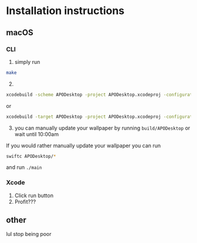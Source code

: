 # Installation instructions

## macOS

### CLI

1. simply run
```sh
make
```
2.
```sh
xcodebuild -scheme APODesktop -project APODesktop.xcodeproj -configuration Release CONFIGURATION_BUILD_DIR=./build
```
or
```sh
xcodebuild -target APODesktop -project APODesktop.xcodeproj -configuration Release CONFIGURATION_BUILD_DIR=./build
```
3. you can manually update your wallpaper by running `build/APODesktop` or wait until 10:00am

If you would rather manually update your wallpaper you can run
```sh
swiftc APODesktop/*
```
and run `./main`

### Xcode

1. Click run button
2. Profit???


## other

lul stop being poor


